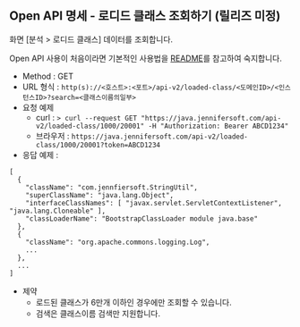 ## Open API 명세 - 로디드 클래스 조회하기 (릴리즈 미정)

화면 [분석 > 로디드 클래스] 데이터를 조회합니다.

Open API 사용이 처음이라면 기본적인 사용법을 [README](/README.md)를 참고하여 숙지합니다.

- Method : GET
- URL 형식 : `http(s)://<호스트>:<포트>/api-v2/loaded-class/<도메인ID>/<인스턴스ID>?search=<클래스이름의일부>`
- 요청 예제
  - curl : `> curl --request GET "https://java.jennifersoft.com/api-v2/loaded-class/1000/20001" -H "Authorization: Bearer ABCD1234"`
  - 브라우저 : `https://java.jennifersoft.com/api-v2/loaded-class/1000/20001?token=ABCD1234`
- 응답 예제 : 
```
[
  {
    "className": "com.jennfiersoft.StringUtil",
    "superClassName": "java.lang.Object",
    "interfaceClassNames": [ "javax.servlet.ServletContextListener", "java.lang.Cloneable" ],
    "classLoaderName": "BootstrapClassLoader module java.base"
  },
  {
    "className": "org.apache.commons.logging.Log",
    ...
  },
  ...
]
```
- 제약
  - 로드된 클래스가 6만개 이하인 경우에만 조회할 수 있습니다.
  - 검색은 클래스이름 검색만 지원합니다.
